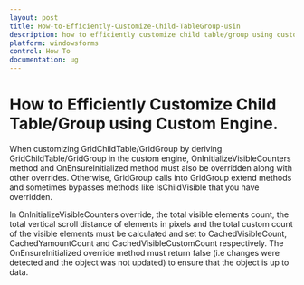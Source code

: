 ```yaml
---
layout: post
title: How-to-Efficiently-Customize-Child-TableGroup-usin
description: how to efficiently customize child table/group using custom engine.
platform: windowsforms
control: How To
documentation: ug
---
```


# How to Efficiently Customize Child Table/Group using Custom Engine.

When customizing GridChildTable/GridGroup by deriving GridChildTable/GridGroup in the custom engine, OnInitializeVisibleCounters method and OnEnsureInitialized method must also be overridden along with other overrides. Otherwise, GridGroup calls into GridGroup extend methods and sometimes bypasses methods like IsChildVisible that you have overridden.

In OnInitializeVisibleCounters override, the total visible elements count, the total vertical scroll distance of elements in pixels and the total custom count of the visible elements must be calculated and set to CachedVisibleCount, CachedYamountCount and CachedVisibleCustomCount respectively. The OnEnsureInitialized override method must return false (i.e changes were detected and the object was not updated) to ensure that the object is up to data.

